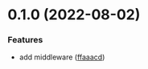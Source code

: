 # 0.1.0 (2022-08-02)


### Features

* add middleware ([ffaaacd](https://github.com/ghorbani-mohammad/preparing-3/commit/ffaaacd9ca5d9f3892e33fe56455adcc261cd187))



